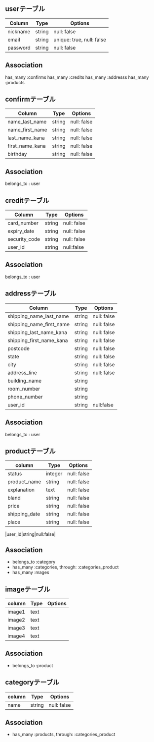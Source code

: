 ## userテーブル
|Column|Type|Options|
|------|----|-------|
|nickname|string|null: false|
|email|string|unique: true, null: false|
|password|string|null: false|

## Association
has_many :confirms
has_many :credits
has_many :addresss
has_many :products

## confirmテーブル
|Column|Type|Options|
|------|----|-------|
|name_last_name|string|null: false|
|name_first_name|string|null: false|
|last_name_kana|string|null: false|
|first_name_kana|string|null: false|
|birthday|string|null: false|

## Association
belongs_to : user

## creditテーブル
|Column|Type|Options|
|------|----|-------|
|card_number|string|null: false|
|expiry_date|string|null: false|
|security_code|string|null: false|
|user_id|string|null:false|

## Association
belongs_to : user

## addressテーブル
|Column|Type|Options|
|------|----|-------|
|shipping_name_last_name|string|null: false|
|shipping_name_first_name|string|null: false|
|shipping_last_name_kana|string|null: false|
|shipping_first_name_kana|string|null: false|
|postcode|string|null: false|
|state|string|null: false|
|city|string|null: false|
|address_line|string|null: false|
|building_name|string||
|room_number|string||
|phone_number|string||
|user_id|string|null:false|

## Association
belongs_to : user

## productテーブル
|column|Type|Options|
|------|----|-------|
|status|integer|null: false|
|product_name|string|null: false|
|explanation|text|null: false|
|bland|string|null: false|
|price|string|null: false|
|shipping_date|string|null: false|
|place|string|null: false|

|user_id|string|null:false|

## Association
- belongs_to :category
- has_many :categories, through: :categories_product
- has_many :mages

## imageテーブル
|column|Type|Options|
|------|----|-------|
|image1|text||
|image2|text||
|image3|text||
|image4|text||

## Association
- belongs_to :product

## categoryテーブル
|column|Type|Options|
|------|----|-------|
|name|string|null: false|

## Association
- has_many :products, through: :categories_product